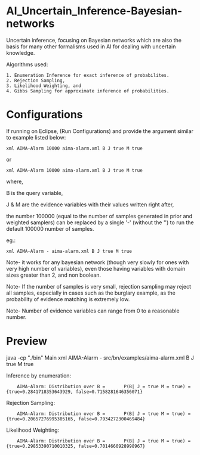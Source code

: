 # AI_Uncertain_Inference-Bayesian-networks
Uncertain inference, focusing on Bayesian networks which are also the basis for many other formalisms used in AI for dealing with uncertain knowledge.

Algorithms used:

    1. Enumeration Inference for exact inference of probabilites.
    2. Rejection Sampling, 
    3. Likelihood Weighting, and 
    4. Gibbs Sampling for approximate inference of probabilities.

# Configurations
If running on Eclipse, (Run Configurations) and provide the argument similar to example listed below:

    xml AIMA-Alarm 10000 aima-alarm.xml B J true M true

or

    xml AIMA-Alarm 10000 aima-alarm.xml B J true M true

where,

B is the query variable,

J & M are the evidence variables with their values written right after,

the number 100000 (equal to the number of samples generated in prior and weighted samplers) can be replaced by a single '-' (without the '') to run the default 100000 number of samples.

eg.:

    xml AIMA-Alarm - aima-alarm.xml B J true M true

Note- it works for any bayesian network (though very slowly for ones with very high number of variables), even those having variables with domain sizes greater than 2, and non boolean.

Note- If the number of samples is very small, rejection sampling may reject all samples, especially in cases such as the burglary example, as the probability of evidence matching is extremely low.

Note- Number of evidence variables can range from 0 to a reasonable number.

# Preview

java -cp "./bin" Main xml AIMA-Alarm - src/bn/examples/aima-alarm.xml B J true M true

Inference by enumeration:

        AIMA-Alarm: Distribution over B =       P(B| J = true M = true) = {true=0.2841718353643929, false=0.7158281646356071}

Rejection Sampling:

        AIMA-Alarm: Distribution over B =       P(B| J = true M = true) = {true=0.20657276995305165, false=0.7934272300469484}

Likelihood Weighting:

        AIMA-Alarm: Distribution over B =       P(B| J = true M = true) = {true=0.29853390710010325, false=0.7014660928998967}
